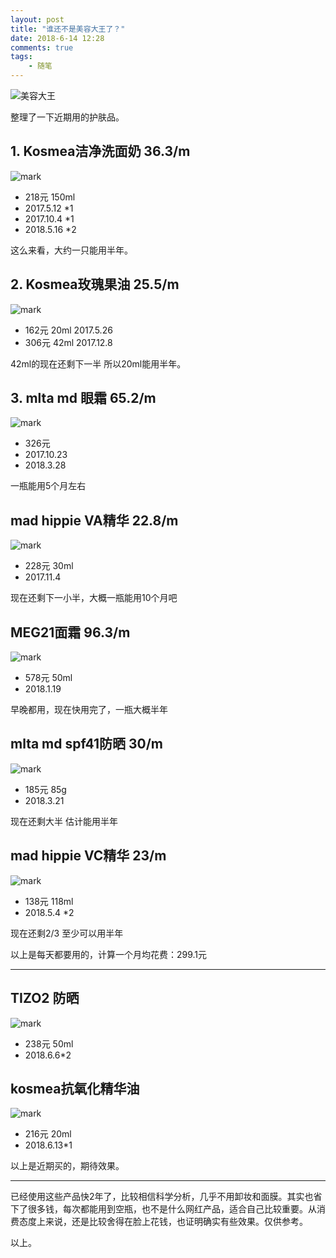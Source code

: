 ```yaml
---
layout: post
title: "谁还不是美容大王了？"
date: 2018-6-14 12:28
comments: true
tags: 
	- 随笔
---
```



![美容大王](http://pa5o7mbqo.bkt.clouddn.com/blog/180614/JB6a8I74Gh.png?imageslim)
<!--more-->

整理了一下近期用的护肤品。
## 1. Kosmea洁净洗面奶 36.3/m
![mark](http://pa5o7mbqo.bkt.clouddn.com/blog/180614/KekggJCEJh.png?imageslim)

- 218元 150ml
- 2017.5.12 *1
- 2017.10.4 *1
- 2018.5.16 *2

这么来看，大约一只能用半年。

## 2. Kosmea玫瑰果油 25.5/m
![mark](http://pa5o7mbqo.bkt.clouddn.com/blog/180614/Lc0eFff0Gg.png?imageslim)

- 162元 20ml 2017.5.26
- 306元 42ml 2017.12.8

42ml的现在还剩下一半 所以20ml能用半年。

## 3. mlta md 眼霜  65.2/m
![mark](http://pa5o7mbqo.bkt.clouddn.com/blog/180614/Bh8ggidJFD.png?imageslim)

- 326元 
- 2017.10.23
- 2018.3.28

一瓶能用5个月左右

## mad hippie VA精华  22.8/m
![mark](http://pa5o7mbqo.bkt.clouddn.com/blog/180614/D8526b5ma7.png?imageslim)

- 228元 30ml
- 2017.11.4 

现在还剩下一小半，大概一瓶能用10个月吧

## MEG21面霜 96.3/m
![mark](http://pa5o7mbqo.bkt.clouddn.com/blog/180614/255FdjCL56.png?imageslim)

- 578元 50ml
- 2018.1.19 

早晚都用，现在快用完了，一瓶大概半年

## mlta md spf41防晒 30/m
![mark](http://pa5o7mbqo.bkt.clouddn.com/blog/180614/KDk4jLEKIm.png?imageslim)

- 185元  85g 
- 2018.3.21

现在还剩大半 估计能用半年

## mad hippie VC精华 23/m
![mark](http://pa5o7mbqo.bkt.clouddn.com/blog/180614/8d4m3lkLa7.png?imageslim)

- 138元 118ml
- 2018.5.4 *2 

现在还剩2/3 至少可以用半年 

以上是每天都要用的，计算一个月均花费：299.1元

**********************
## TIZO2 防晒
![mark](http://pa5o7mbqo.bkt.clouddn.com/blog/180614/AccjcJ4j4K.png?imageslim)

- 238元 50ml
- 2018.6.6*2 

## kosmea抗氧化精华油
![mark](http://pa5o7mbqo.bkt.clouddn.com/blog/180614/gmEAb8ekLI.png?imageslim)

- 216元 20ml
- 2018.6.13*1 

以上是近期买的，期待效果。

***************
已经使用这些产品快2年了，比较相信科学分析，几乎不用卸妆和面膜。其实也省下了很多钱，每次都能用到空瓶，也不是什么网红产品，适合自己比较重要。从消费态度上来说，还是比较舍得在脸上花钱，也证明确实有些效果。仅供参考。

以上。